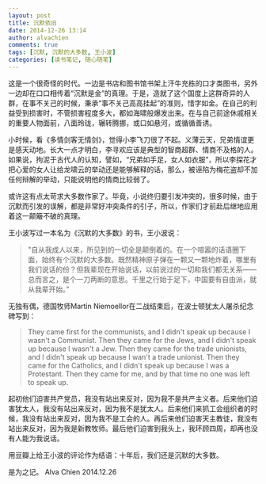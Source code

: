 ```yaml
---
layout: post
title: 沉默依旧
date: 2014-12-26 13:14
author: alvachien
comments: true
tags: [沉默, 沉默的大多数, 王小波]
categories: [读书笔记, 随心随笔]
---
```

这是一个很奇怪的时代。一边是书店和图书馆书架上汗牛充栋的口才类图书，另外一边却在口口相传着“沉默是金”的真理。于是，造就了这个国度上这群奇异的人群，在事不关己的时候，秉承“事不关己高高挂起”的准则，惜字如金。在自己的利益受到损害时，不管损害程度多大，都如海啸般爆发出来。在与自己前途休戚相关的重要人物面前，八面玲珑，辗转腾挪，或口如悬河，或循循善诱。

小时候，看《多情剑客无情剑》，觉得小李飞刀很了不起。义薄云天，兄弟情谊更是感天动地。长大一点才明白，李寻欢应该是典型的智商超群、情商不及格的人。如果说，拘泥于古代人的认知，譬如，“兄弟如手足，女人如衣服”，所以李探花才把心爱的女人让给龙啸云的举动还是能够解释的话，那么，被诬陷为梅花盗却不加任何辩解的举动，只能说明他的情商比较弱了。

或许这有点太苛求大多数作家了。毕竟，小说终归要引发冲突的，很多时候，由于沉默而引发的误解，都是非常好冲突条件的引子，所以，作家们才前赴后继地应用着这一颠簸不破的真理。

王小波写过一本名为《沉默的大多数》的书，王小波说：
> "自从我成人以来，所见到的一切全是颠倒着的。在一个喧嚣的话语圈下面，始终有个沉默的大多数。既然精神原子弹在一颗又一颗地炸着，哪里有我们说话的份？但我辈现在开始说话，以前说过的一切和我们都无关系——总而言之，是个一刀两断的意思。千里之行始于足下，中国要有自由派，就从我辈开始。”

无独有偶，德国牧师Martin Niemoellor在二战结束后，在波士顿犹太人屠杀纪念碑写到：
> They came first for the communists, and I didn't speak up because I wasn't a Communist. Then they came for the Jews, and I didn't speak up because I wasn't a Jew. Then they came for the trade unionists, and I didn't speak up because I wan't a trade unionist. Then they came for the Catholics, and I didn't speak up because I was a Protestant. Then they came for me, and by that time no one was left to speak up.

起初他们迫害共产党员，我没有站出来反对，因为我不是共产主义者。后来他们迫害犹太人，我没有站出来反对，因为我不是犹太人。后来他们来抓工会组织者的时候，我没有站出来反对，因为我不是工会的人。再后来他们迫害天主教徒，我没有站出来反对，因为我是新教牧师。最后他们迫害到我头上，我环顾四周，却再也没有人能为我说话。

用豆瓣上给王小波的评论作为结语：十年后，我们还是沉默的大多数。

是为之记。
Alva Chien
2014.12.26
